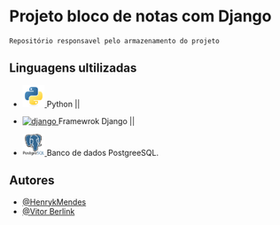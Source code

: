 # Projeto bloco de notas com Django
    Repositório responsavel pelo armazenamento do projeto

## Linguagens ultilizadas
- <a href="https://www.python.org" target="_blank" rel="noreferrer"> <img src="https://raw.githubusercontent.com/devicons/devicon/master/icons/python/python-original.svg" alt="python" width="40" height="40"/> </a> Python || 

- <a href="https://www.djangoproject.com/" target="_blank" rel="noreferrer"> <img src="https://cdn.worldvectorlogo.com/logos/django.svg" alt="django" width="40" height="40"/> </a> Framewrok Django ||

- <a href="https://www.postgresql.org" target="_blank" rel="noreferrer"> <img src="https://raw.githubusercontent.com/devicons/devicon/master/icons/postgresql/postgresql-original-wordmark.svg" alt="postgresql" width="40" height="40"/> </a> Banco de dados PostgreeSQL.
## Autores
- [@HenrykMendes](https://github.com/HenrykMendes)
- [@Vitor Berlink](https://github.com/VitorBRLK)
